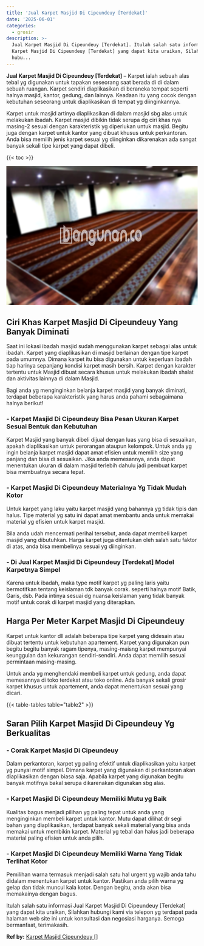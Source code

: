 ```yaml
---
title: 'Jual Karpet Masjid Di Cipeundeuy [Terdekat]'
date: '2025-06-01'
categories:
  - grosir
description: >-
  Jual Karpet Masjid Di Cipeundeuy [Terdekat]. Itulah salah satu informasi Jual
  Karpet Masjid Di Cipeundeuy [Terdekat] yang dapat kita uraikan, Silahkan
  hubu...
---
```


**Jual Karpet Masjid Di Cipeundeuy \[Terdekat\]** – Karpet ialah sebuah alas tebal yg digunakan untuk tapakan seseorang saat berada di di dalam sebuah ruangan. Karpet sendiri diaplikasikan di beraneka tempat seperti halnya masjid, kantor, gedung, dan lainnya. Keadaan itu yang cocok dengan kebutuhan seseorang untuk diaplikasikan di tempat yg diinginkannya.

Karpet untuk masjid artinya diaplikasikan di dalam masjid sbg alas untuk melakukan ibadah. Karpet masjid dibikin tidak serupa dg ciri khas nya masing-2 sesuai dengan karakteristik yg diperlukan untuk masjid. Begitu juga dengan karpet untuk kantor yang dibuat khusus untuk perkantoran. Anda bisa memilih jenis karpet sesuai yg diinginkan dikarenakan ada sangat banyak sekali tipe karpet yang dapat dibeli.

{{< toc >}}

![Jual Karpet Masjid Di Cipeundeuy [Terdekat]](/images/grosir-karpet-murah-71.png)

## Ciri Khas Karpet Masjid Di Cipeundeuy Yang Banyak Diminati

Saat ini lokasi ibadah masjid sudah menggunakan karpet sebagai alas untuk ibadah. Karpet yang diaplikasikan di masjid berlainan dengan tipe karpet pada umumnya. Dimana karpet itu bisa digunakan untuk keperluan ibadah tiap harinya sepanjang kondisi karpet masih bersih. Karpet dengan karakter tertentu untuk Masjid dibuat secara khusus untuk melakukan ibadah shalat dan aktivitas lainnya di dalam Masjid.

Bagi anda yg menginginkan belanja karpet masjid yang banyak diminati, terdapat beberapa karakteristik yang harus anda pahami sebagaimana halnya berikut!

### \- Karpet Masjid Di Cipeundeuy Bisa Pesan Ukuran Karpet Sesuai Bentuk dan Kebutuhan

Karpet Masjid yang banyak dibeli dijual dengan luas yang bisa di sesuaikan, apakah diaplikasikan untuk perorangan ataupun kelompok. Untuk anda yg ingin belanja karpet masjid dapat amat efisien untuk memliih size yang panjang dan bisa di sesuaikan. Jika anda memesannya, anda dapat menentukan ukuran di dalam masjid terlebih dahulu jadi pembuat karpet bisa membuatnya secara tepat.

### \- Karpet Masjid Di Cipeundeuy Materialnya Yg Tidak Mudah Kotor

Untuk karpet yang laku yaitu karpet masjid yang bahannya yg tidak tipis dan halus. Tipe material yg satu ini dapat amat membantu anda untuk memakai material yg efisien untuk karpet masjid.

Bila anda udah mencermati perihal tersebut, anda dapat membeli karpet masjid yang dibutuhkan. Harga karpet juga ditentukan oleh salah satu faktor di atas, anda bisa membelinya sesuai yg diinginkan.

### \- Di Jual Karpet Masjid Di Cipeundeuy \[Terdekat\] Model Karpetnya Simpel

Karena untuk ibadah, maka type motif karpet yg paling laris yaitu bermotifkan tentang keislaman tdk banyak corak. seperti halnya motif Batik, Garis, dsb. Pada intinya sesuai dg nuansa keislaman yang tidak banyak motif untuk corak di karpet masjid yang diterapkan.

## Harga Per Meter Karpet Masjid Di Cipeundeuy

Karpet untuk kantor dll adalah beberapa tipe karpet yang didesain atau dibuat tertentu untuk kebutuhan apartement. Karpet yang digunakan pun begitu begitu banyak ragam tipenya, masing-maisng karpet mempunyai keunggulan dan kekurangan sendiri-sendiri. Anda dapat memilih sesuai permintaan masing-masing.

Untuk anda yg menghendaki membeli karpet untuk gedung, anda dapat memesannya di toko terdekat atau toko online. Ada banyak sekali grosir karpet khusus untuk apartement, anda dapat menentukan sesuai yang dicari.

{{< table-tables table="table2" >}}

## Saran Pilih Karpet Masjid Di Cipeundeuy Yg Berkualitas

### \- Corak Karpet Masjid Di Cipeundeuy

Dalam perkantoran, karpet yg paling efektif untuk diaplikasikan yaitu karpet yg punyai motif simpel. Dimana karpet yang digunakan di perkantoran akan diaplikasikan dengan biasa saja. Apabila karpet yang digunakan begitu banyak motifnya bakal serupa dikarenakan digunakan sbg alas.

### \- Karpet Masjid Di Cipeundeuy Memiliki Mutu yg Baik

Kualitas bagus menjadi pilihan yg paling tepat untuk anda yang menginginkan membeli karpet untuk kantor. Mutu dapat dilihat dr segi bahan yang diaplikasikan, terdapat banyak sekali material yang bisa anda memakai untuk membikin karpet. Material yg tebal dan halus jadi beberapa material paling efisien untuk anda pilih.

### \- Karpet Masjid Di Cipeundeuy Memiliki Warna Yang Tidak Terlihat Kotor

Pemilihan warna termasuk menjadi salah satu hal urgent yg wajib anda tahu didalam menentukan karpet untuk kantor. Pastikan anda pilih warna yg gelap dan tidak muncul kala kotor. Dengan begitu, anda akan bisa memakainya dengan bagus.

Itulah salah satu informasi Jual Karpet Masjid Di Cipeundeuy \[Terdekat\] yang dapat kita uraikan, Silahkan hubungi kami via telepon yg terdapat pada halaman web site ini untuk konsultasi dan negosiasi harganya. Semoga bermanfaat, terimakasih.

**Ref by:**  [Karpet Masjid Cipeundeuy []](https://id.wikipedia.org/wiki/Karpet)
